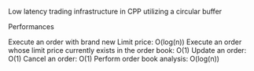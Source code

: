 Low latency trading infrastructure in CPP utilizing a circular buffer

Performances 

Execute an order with brand new Limit price:  O(log(n)) 
Execute an order whose limit price currently exists in the order book:  O(1)
Update an order:  O(1)
Cancel an order:  O(1)
Perform order book analysis:   O(log(n))

